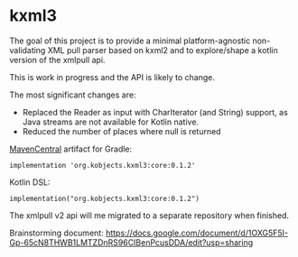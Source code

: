 # kxml3

The goal of this project is to provide a minimal platform-agnostic non-validating XML pull parser based on kxml2 and to explore/shape a kotlin version of the xmlpull api.

This is work in progress and the API is likely to change.

The most significant changes are:

- Replaced the Reader as input with CharIterator (and String) support, as Java streams are not available for Kotlin native.
- Reduced the number of places where null is returned

[MavenCentral](https://search.maven.org/artifact/org.kobjects.kxml3/core/0.1.2/jar) artifact for Gradle:
```
implementation 'org.kobjects.kxml3:core:0.1.2'
```
Kotlin DSL:
```
implementation("org.kobjects.kxml3:core:0.1.2")
```

The xmlpull v2 api will me migrated to a separate repository when finished.

Brainstorming document: https://docs.google.com/document/d/1OXG5F5I-Gp-65cN8THWB1LMTZDnRS96CIBenPcusDDA/edit?usp=sharing
